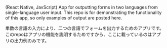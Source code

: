 (React Native, JavScript) App for outputting forms in two languages from single-language user input. This repo is for demonstrating the functionality of this app, so only examples of output are posted here.

単数の言語の入力により、二つの言語でフォームを出力するためのアプリです。このrepoはアプリの機能を説明するためですから、ここに載っているのはアプリの出力例のみです。
